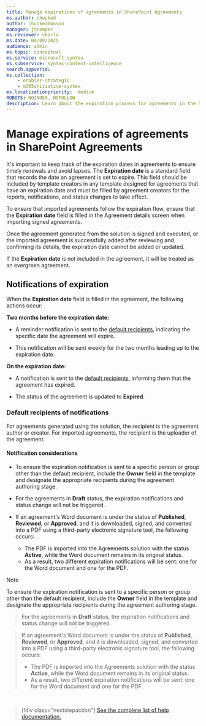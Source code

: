 ```yaml
---
title: Manage expirations of agreements in SharePoint Agreements
ms.author: chucked
author: chuckedmonson
manager: jtremper
ms.reviewer: vbarla
ms.date: 04/09/2025
audience: admin
ms.topic: conceptual
ms.service: microsoft-syntex
ms.subservice: syntex-content-intelligence
search.appverid: 
ms.collection: 
    - enabler-strategic
    - m365initiative-syntex
ms.localizationpriority:  medium
ROBOTS: NOINDEX, NOFOLLOW
description: Learn about the expiration process for agreements in the SharePoint Agreements solution.
---
```


# Manage expirations of agreements in SharePoint Agreements

It's important to keep track of the expiration dates in agreements to ensure timely renewals and avoid lapses. The **Expiration date** is a standard field that records the date an agreement is set to expire. This field should be included by template creators in any template designed for agreements that have an expiration date and must be filled by agreement creators for the reports, notifications, and status changes to take effect.

To ensure that imported agreements follow the expiration flow, ensure that the **Expiration date** field is filled in the Agreement details screen when importing signed agreements.
 

Once the agreement generated from the solution is signed and executed, or the imported agreement is successfully added after reviewing and confirming its details, the expiration date cannot be added or updated.

If the **Expiration date** is not included in the agreement, it will be treated as an evergreen agreement.


## Notifications of expiration

When the **Expiration date** field is filled in the agreement, the following actions occur:

**Two months before the expiration date:**

- A reminder notification is sent to the [default recipients](#default-recipients-of-notifications), indicating the specific date the agreement will expire.

- This notification will be sent weekly for the two months leading up to the expiration date.

**On the expiration date:**

- A notification is sent to the [default recipients](#default-recipients-of-notifications), informing them that the agreement has expired.

- The status of the agreement is updated to **Expired**.


### Default recipients of notifications

For agreements generated using the solution, the recipient is the agreement author or creator. For imported agreements, the recipient is the uploader of the agreement.

#### Notification considerations

- To ensure the expiration notification is sent to a specific person or group other than the default recipient, include the **Owner** field in the template and designate the appropriate recipients during the agreement authoring stage.

- For the agreements in **Draft** status, the expiration notifications and status change will not be triggered.

- If an agreement's Word document is under the status of **Published**, **Reviewed**, or **Approved**, and it is downloaded, signed, and converted into a PDF using a third-party electronic signature tool, the following occurs:
    - The PDF is imported into the Agreements solution with the status **Active**, while the Word document remains in its original status.
    - As a result, two different expiration notifications will be sent: one for the Word document and one for the PDF.


> [!NOTE]
> To ensure the expiration notification is sent to a specific person or group other than the default recipient, include the **Owner** field in the template and designate the appropriate recipients during the agreement authoring stage.

>For the agreements in **Draft** status, the expiration notifications and status change will not be triggered.

>If an agreement's Word document is under the status of **Published**, **Reviewed**, or **Approved**, and it is downloaded, signed, and converted into a PDF using a third-party electronic signature tool, the following occurs:
>- The PDF is imported into the Agreements solution with the status **Active**, while the Word document remains in its original status.
>- As a result, two different expiration notifications will be sent: one for the Word document and one for the PDF.




<br>

> [!div class="nextstepaction"]
> [See the complete list of help documentation.](agreements-overview.md#help-documentation)
